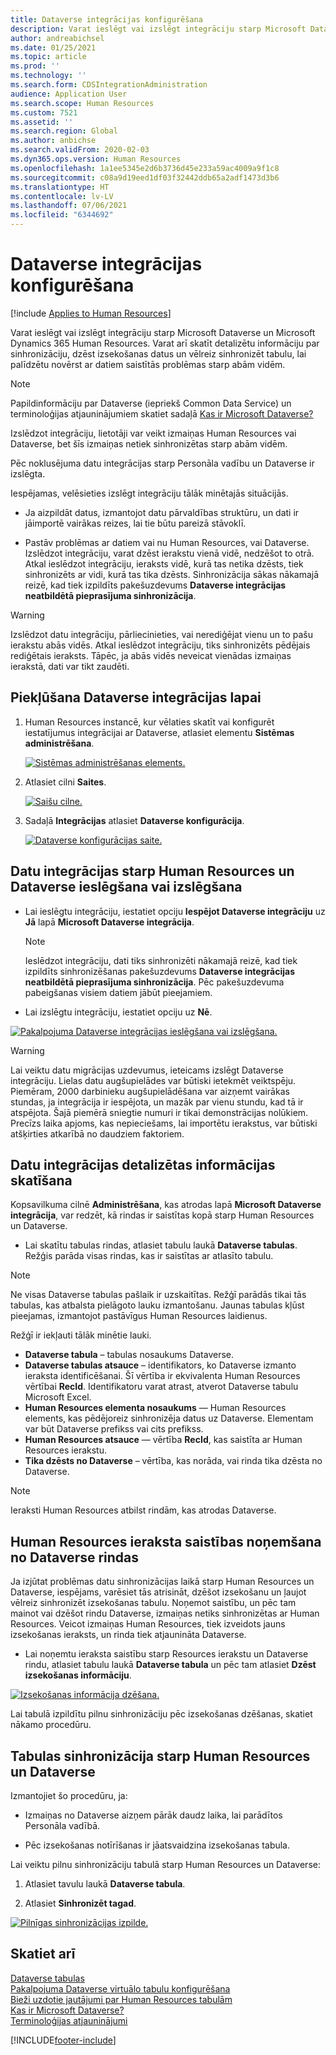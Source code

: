```yaml
---
title: Dataverse integrācijas konfigurēšana
description: Varat ieslēgt vai izslēgt integrāciju starp Microsoft Dataverse un Microsoft Dynamics 365 Human Resources. Varat arī skatīt detalizētu informāciju par sinhronizāciju, dzēst izsekošanas datus un vēlreiz sinhronizēt tabulu, lai palīdzētu novērst ar datiem saistītās problēmas starp abām vidēm.
author: andreabichsel
ms.date: 01/25/2021
ms.topic: article
ms.prod: ''
ms.technology: ''
ms.search.form: CDSIntegrationAdministration
audience: Application User
ms.search.scope: Human Resources
ms.custom: 7521
ms.assetid: ''
ms.search.region: Global
ms.author: anbichse
ms.search.validFrom: 2020-02-03
ms.dyn365.ops.version: Human Resources
ms.openlocfilehash: 1a1ee5345e2d6b3736d45e233a59ac4009a9f1c8
ms.sourcegitcommit: c08a9d19eed1df03f32442ddb65a2adf1473d3b6
ms.translationtype: HT
ms.contentlocale: lv-LV
ms.lasthandoff: 07/06/2021
ms.locfileid: "6344692"
---
```

# <a name="configure-dataverse-integration"></a>Dataverse integrācijas konfigurēšana

[!include [Applies to Human Resources](../includes/applies-to-hr.md)]

Varat ieslēgt vai izslēgt integrāciju starp Microsoft Dataverse un Microsoft Dynamics 365 Human Resources. Varat arī skatīt detalizētu informāciju par sinhronizāciju, dzēst izsekošanas datus un vēlreiz sinhronizēt tabulu, lai palīdzētu novērst ar datiem saistītās problēmas starp abām vidēm.

> [!NOTE]
> Papildinformāciju par Dataverse (iepriekš Common Data Service) un terminoloģijas atjauninājumiem skatiet sadaļā [Kas ir Microsoft Dataverse?](/powerapps/maker/data-platform/data-platform-intro)

Izslēdzot integrāciju, lietotāji var veikt izmaiņas Human Resources vai Dataverse, bet šīs izmaiņas netiek sinhronizētas starp abām vidēm.

Pēc noklusējuma datu integrācijas starp Personāla vadību un Dataverse ir izslēgta.

Iespējamas, velēsieties izslēgt integrāciju tālāk minētajās situācijās.

- Ja aizpildāt datus, izmantojot datu pārvaldības struktūru, un dati ir jāimportē vairākas reizes, lai tie būtu pareizā stāvoklī.

- Pastāv problēmas ar datiem vai nu Human Resources, vai Dataverse. Izslēdzot integrāciju, varat dzēst ierakstu vienā vidē, nedzēšot to otrā. Atkal ieslēdzot integrāciju, ieraksts vidē, kurā tas netika dzēsts, tiek sinhronizēts ar vidi, kurā tas tika dzēsts. Sinhronizācija sākas nākamajā reizē, kad tiek izpildīts pakešuzdevums **Dataverse integrācijas neatbildētā pieprasījuma sinhronizācija**.

> [!WARNING]
> Izslēdzot datu integrāciju, pārliecinieties, vai nerediģējat vienu un to pašu ierakstu abās vidēs. Atkal ieslēdzot integrāciju, tiks sinhronizēts pēdējais rediģētais ieraksts. Tāpēc, ja abās vidēs neveicat vienādas izmaiņas ierakstā, dati var tikt zaudēti.

## <a name="access-the-dataverse-integration-page"></a>Piekļūšana Dataverse integrācijas lapai

1. Human Resources instancē, kur vēlaties skatīt vai konfigurēt iestatījumus integrācijai ar Dataverse, atlasiet elementu **Sistēmas administrēšana**.

    [![Sistēmas administrēšanas elements.](./media/hr-select-system-administration.png)](./media/hr-select-system-administration.png)

2. Atlasiet cilni **Saites**.

    [![Saišu cilne.](./media/hr-system-administration-links.png)](./media/hr-system-administration-links.png)

3. Sadaļā **Integrācijas** atlasiet **Dataverse konfigurācija**.

    [![Dataverse konfigurācijas saite.](./media/hr-admin-integration-dataverse-select.png)](./media/hr-admin-integration-dataverse-select.png)

## <a name="turn-data-integration-between-human-resources-and-dataverse-on-or-off"></a>Datu integrācijas starp Human Resources un Dataverse ieslēgšana vai izslēgšana

- Lai ieslēgtu integrāciju, iestatiet opciju **Iespējot Dataverse integrāciju** uz **Jā** lapā **Microsoft Dataverse integrācija**.

    > [!NOTE]
    > Ieslēdzot integrāciju, dati tiks sinhronizēti nākamajā reizē, kad tiek izpildīts sinhronizēšanas pakešuzdevums **Dataverse integrācijas neatbildētā pieprasījuma sinhronizācija**. Pēc pakešuzdevuma pabeigšanas visiem datiem jābūt pieejamiem.

- Lai izslēgtu integrāciju, iestatiet opciju uz **Nē**.

[![Pakalpojuma Dataverse integrācijas ieslēgšana vai izslēgšana.](./media/hr-admin-integration-dataverse-enable-disable.png)](./media/hr-admin-integration-dataverse-enable-disable.png)

> [!WARNING]
> Lai veiktu datu migrācijas uzdevumus, ieteicams izslēgt Dataverse integrāciju. Lielas datu augšupielādes var būtiski ietekmēt veiktspēju. Piemēram, 2000 darbinieku augšupielādēšana var aizņemt vairākas stundas, ja integrācija ir iespējota, un mazāk par vienu stundu, kad tā ir atspējota. Šajā piemērā sniegtie numuri ir tikai demonstrācijas nolūkiem. Precīzs laika apjoms, kas nepieciešams, lai importētu ierakstus, var būtiski atšķirties atkarībā no daudziem faktoriem.

## <a name="view-data-integration-details"></a>Datu integrācijas detalizētas informācijas skatīšana

Kopsavilkuma cilnē **Administrēšana**, kas atrodas lapā **Microsoft Dataverse integrācija**, var redzēt, kā rindas ir saistītas kopā starp Human Resources un Dataverse.

- Lai skatītu tabulas rindas, atlasiet tabulu laukā **Dataverse tabulas**. Režģis parāda visas rindas, kas ir saistītas ar atlasīto tabulu.

> [!NOTE]
> Ne visas Dataverse tabulas pašlaik ir uzskaitītas. Režģī parādās tikai tās tabulas, kas atbalsta pielāgoto lauku izmantošanu. Jaunas tabulas kļūst pieejamas, izmantojot pastāvīgus Human Resources laidienus.

Režģī ir iekļauti tālāk minētie lauki.

- **Dataverse tabula** – tabulas nosaukums Dataverse.
- **Dataverse tabulas atsauce** – identifikators, ko Dataverse izmanto ieraksta identificēšanai. Šī vērtība ir ekvivalenta Human Resources vērtībai **RecId**. Identifikatoru varat atrast, atverot Dataverse tabulu Microsoft Excel.
- **Human Resources elementa nosaukums** — Human Resources elements, kas pēdējoreiz sinhronizēja datus uz Dataverse. Elementam var būt Dataverse prefikss vai cits prefikss.
- **Human Resources atsauce** — vērtība **RecId**, kas saistīta ar Human Resources ierakstu.
- **Tika dzēsts no Dataverse** – vērtība, kas norāda, vai rinda tika dzēsta no Dataverse.

> [!NOTE]
> Ieraksti Human Resources atbilst rindām, kas atrodas Dataverse.

## <a name="remove-the-association-of-a-human-resources-record-from-a-dataverse-row"></a>Human Resources ieraksta saistības noņemšana no Dataverse rindas

Ja izjūtat problēmas datu sinhronizācijas laikā starp Human Resources un Dataverse, iespējams, varēsiet tās atrisināt, dzēšot izsekošanu un ļaujot vēlreiz sinhronizēt izsekošanas tabulu. Noņemot saistību, un pēc tam mainot vai dzēšot rindu Dataverse, izmaiņas netiks sinhronizētas ar Human Resources. Veicot izmaiņas Human Resources, tiek izveidots jauns izsekošanas ieraksts, un rinda tiek atjaunināta Dataverse.

- Lai noņemtu ieraksta saistību starp Resources ierakstu un Dataverse rindu, atlasiet tabulu laukā **Dataverse tabula** un pēc tam atlasiet **Dzēst izsekošanas informāciju**.

[![Izsekošanas informācija dzēšana.](./media/hr-admin-integration-dataverse-clear-tracking.png)](./media/hr-admin-integration-dataverse-clear-tracking.png)

Lai tabulā izpildītu pilnu sinhronizāciju pēc izsekošanas dzēšanas, skatiet nākamo procedūru.

## <a name="sync-a-table-between-human-resources-and-dataverse"></a>Tabulas sinhronizācija starp Human Resources un Dataverse

Izmantojiet šo procedūru, ja:

- Izmaiņas no Dataverse aizņem pārāk daudz laika, lai parādītos Personāla vadībā.

- Pēc izsekošanas notīrīšanas ir jāatsvaidzina izsekošanas tabula.

Lai veiktu pilnu sinhronizāciju tabulā starp Human Resources un Dataverse:

1. Atlasiet tavulu laukā **Dataverse tabula**.

2. Atlasiet **Sinhronizēt tagad**.

[![Pilnīgas sinhronizācijas izpilde.](./media/hr-admin-integration-dataverse-sync-now.png)](./media/hr-admin-integration-dataverse-sync-now.png)

## <a name="see-also"></a>Skatiet arī

[Dataverse tabulas](hr-developer-entities.md)<br>
[Pakalpojuma Dataverse virtuālo tabulu konfigurēšana](hr-admin-integration-common-data-service-virtual-entities.md)<br>
[Bieži uzdotie jautājumi par Human Resources tabulām](hr-admin-virtual-entity-faq.md)<br>
[Kas ir Microsoft Dataverse?](/powerapps/maker/data-platform/data-platform-intro)<br>
[Terminoloģijas atjauninājumi](/powerapps/maker/data-platform/data-platform-intro#terminology-updates)


[!INCLUDE[footer-include](../includes/footer-banner.md)]